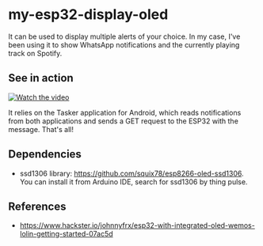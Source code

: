 # my-esp32-display-oled

It can be used to display multiple alerts of your choice. In my case, I've been using it to show WhatsApp notifications and the currently playing track on Spotify.

## See in action
[![Watch the video](https://github.com/thiagosanches/my-esp32-display-oled/assets/5191469/f3219a80-7675-4765-bebf-73c2f309b074)](https://youtu.be/Qm0B8_kE16A)

It relies on the Tasker application for Android, which reads notifications from both applications and sends a GET request to the ESP32 with the message. That's all!

## Dependencies
- ssd1306 library: https://github.com/squix78/esp8266-oled-ssd1306. You can install it from Arduino IDE, search for ssd1306 by thing pulse.

## References
- https://www.hackster.io/johnnyfrx/esp32-with-integrated-oled-wemos-lolin-getting-started-07ac5d
